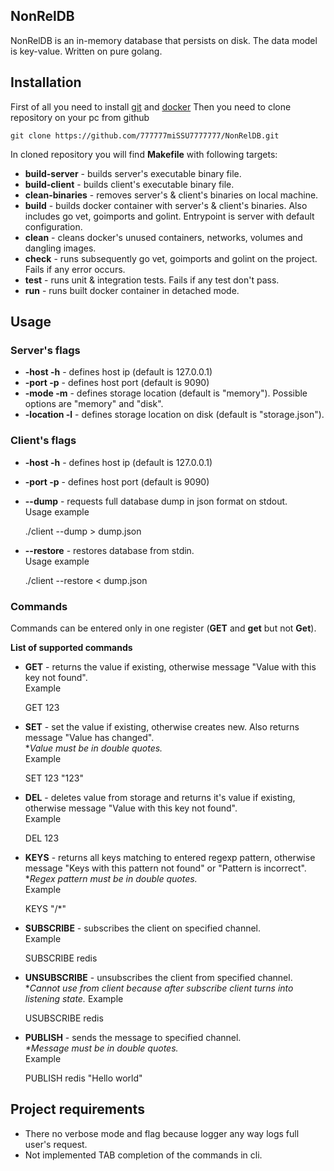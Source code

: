 ## NonRelDB
  
NonRelDB is an in-memory database that persists on disk. The data model is key-value. Written on pure golang.

## Installation
First of all you need to install [git](https://git-scm.com/) and [docker](https://www.docker.com/)
Then you need to clone repository on your pc from github

    git clone https://github.com/777777miSSU7777777/NonRelDB.git

In cloned repository you will find **Makefile** with following targets:

 - **build-server** - builds server's executable binary file.
 - **build-client** - builds client's executable binary file.
 - **clean-binaries** - removes server's & client's binaries on local machine.
 - **build** - builds docker container with server's & client's binaries. Also includes go vet, goimports and golint. Entrypoint is server with default configuration.
 - **clean** - cleans docker's unused containers, networks, volumes and dangling images.
 - **check** - runs subsequently go vet, goimports and golint on the project. Fails if any error occurs.
 - **test** - runs unit & integration tests. Fails if any test don't pass.
 - **run** - runs built docker container in detached mode.
## Usage
### Server's flags
 - **-host -h** - defines host ip (default is 127.0.0.1)
 - **-port -p** - defines host port (default is 9090)
 - **-mode -m** - defines storage location (default is "memory"). Possible options are "memory" and "disk".
 - **-location -l** - defines storage location on disk (default is "storage.json").
### Client's flags
 - **-host -h** - defines host ip (default is 127.0.0.1)
 - **-port -p** - defines host port (default is 9090)
 - **--dump** - requests full database dump in json format on stdout.  
 Usage example
 
    ./client --dump > dump.json

 - **--restore** - restores database from stdin.  
 Usage example 
 

    ./client --restore < dump.json

### Commands
Commands can be entered only in one register (**GET** and **get** but not **Get**).

 **List of supported commands**
 - **GET** - returns the value if existing, otherwise message "Value with this key not found".  
 Example
 

    GET 123
    

 - **SET** - set the value if existing, otherwise creates new. Also returns message "Value has changed".  
 **Value must be in double quotes.*  
 Example
 

    SET 123 "123"
    

 - **DEL** - deletes value from storage and returns it's value if existing, otherwise message "Value with this key not found".  
 Example
 

    DEL 123

- **KEYS** - returns all keys matching to entered regexp pattern, otherwise message "Keys with this pattern not found" or "Pattern is incorrect".  
**Regex pattern must be in double quotes.*  
Example

    KEYS "/*"

- **SUBSCRIBE** - subscribes the client on specified channel.  
Example 

    SUBSCRIBE redis

- **UNSUBSCRIBE** - unsubscribes the client from specified channel.  
**Cannot use from client because after subscribe client turns into listening state.*
Example

    USUBSCRIBE redis

- **PUBLISH** - sends the message to specified channel.  
*\*Message must be in double quotes.*   
Example

    PUBLISH redis "Hello world"

##   Project requirements

 - There no verbose mode and flag because logger any way logs full user's request.
 - Not implemented TAB completion of the commands in cli.
